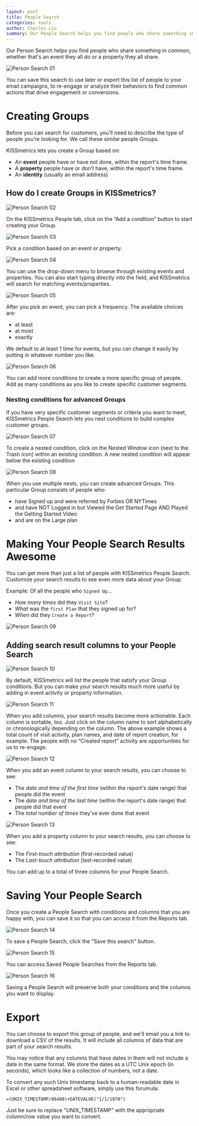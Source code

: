 ```yaml
---
layout: post
title: People Search
categories: tools
author: Charles Liu
summary: Our People Search helps you find people who share something in common, whether that's an event they all do or a property they all share.
---
```

Our Person Search helps you find people who share something in common, whether that's an event they all do or a property they all share.

![Person Search 01][ss01]

You can save this search to use later or export this list of people to your email campaigns, to re-engage or analyze their behaviors to find common actions that drive engagement or conversions.

# Creating Groups

Before you can search for customers, you’ll need to describe the type of people you’re looking for. We call these similar people Groups.

KISSmetrics lets you create a Group based on:

* An **event** people have or have not done, within the report's time frame.
* A **property** people have or don’t have, within the report's time frame.
* An **identity** (usually an email address)

## How do I create Groups in KISSmetrics?

![Person Search 02][ss02]

On the KISSmetrics People tab, click on the “Add a condition” button to start creating your Group.

![Person Search 03][ss03]

Pick a condition based on an event or property.

![Person Search 04][ss04]

You can use the drop-down menu to browse through existing events and properties. You can also start typing directly into the field, and KISSmetrics will search for matching events/properties.

![Person Search 05][ss05]

After you pick an event, you can pick a frequency. The available choices are:

* at least
* at most
* exactly

We default to at least 1 time for events, but you can change it easily by putting in whatever number you like.

![Person Search 06][ss06]

You can add more conditions to create a more specific group of people. Add as many conditions as you like to create specific customer segments.

### Nesting conditions for advanced Groups

If you have very specific customer segments or criteria you want to meet, KISSmetrics People Search lets you nest conditions to build complex customer groups.

![Person Search 07][ss07]

To create a nested condition, click on the Nested Window icon (next to the Trash icon) within an existing condition. A new nested condition will appear below the existing condition

![Person Search 08][ss08]

When you use multiple nests, you can create advanced Groups. This particular Group consists of people who:

* have Signed up and were referred by Forbes OR NYTimes
* and have NOT Logged in but Viewed the Get Started Page AND Played the Getting Started Video
* and are on the Large plan

# Making Your People Search Results Awesome

You can get more than just a list of people with KISSmetrics People Search. Customize your search results to see even more data about your Group.

Example: Of all the people who `Signed Up`...

* *How many times* did they `Visit Site`?
* *What* was the `first Plan` that they signed up for?
* *When* did they `Create a Report`?

![Person Search 09][ss09]

## Adding search result columns to your People Search

![Person Search 10][ss10]

By default, KISSmetrics will list the people that satisfy your Group conditions. But you can make your search results much more useful by adding in event activity or property information.

![Person Search 11][ss11]

When you add columns, your search results become more actionable. Each column is sortable, too. Just click on the column name to sort alphabetically or chronologically depending on the column. The above example shows a total count of visit activity, plan names, and date of report creation, for example. The people with no “Created report” activity are opportunities for us to re-engage.

![Person Search 12][ss12]

When you add an event column to your search results, you can choose to see:

* The *date and time of the first time* (within the report's date range) that people did the event
* The *date and time of the last time* (within the report's date range) that people did that event
* The *total number of times* they’ve ever done that event

![Person Search 13][ss13]

When you add a property column to your search results, you can choose to see:

* The *First-touch attribution* (first-recorded value)
* The *Last-touch attribution* (last-recorded value)

You can add up to a total of three columns for your People Search.

# Saving Your People Search

Once you create a People Search with conditions and columns that you are happy with, you can save it so that you can access it from the Reports tab.

![Person Search 14][ss14]

To save a People Search, click the "Save this search" button.

![Person Search 15][ss15]

You can access Saved People Searches from the Reports tab.

![Person Search 16][ss16]

Saving a People Search will preserve both your conditions and the columns you want to display.

# Export

You can choose to export this group of people, and we'll email you a link to download a CSV of the results. It will include all columns of data that are part of your search results. 

You may notice that any columns that have dates in them will not include a date in the same format. We store the dates as a UTC Unix epoch (in seconds), which looks like a collection of numbers, not a date.

To convert any such Unix timestamp back to a human-readable date in Excel or other spreadsheet software, simply use this forumula:


    =(UNIX_TIMESTAMP/86400)+DATEVALUE("1/1/1970")

Just be sure to replace "UNIX_TIMESTAMP" with the appropriate column/row value you want to convert.

[send]: /getting-started/ways-to-send-us-data
[mapping]: https://www.kissmetrics.com/mapping
[recurly]: /integrations/recurly
[import]: /advanced/importing-data

[ss01]: https://s3.amazonaws.com/kissmetrics-support-files/assets/tools/people-search/peoplesearch01.png
[ss02]: https://s3.amazonaws.com/kissmetrics-support-files/assets/tools/people-search/peoplesearch02.png
[ss03]: https://s3.amazonaws.com/kissmetrics-support-files/assets/tools/people-search/peoplesearch03.png
[ss04]: https://s3.amazonaws.com/kissmetrics-support-files/assets/tools/people-search/peoplesearch04.png
[ss05]: https://s3.amazonaws.com/kissmetrics-support-files/assets/tools/people-search/peoplesearch05.png
[ss06]: https://s3.amazonaws.com/kissmetrics-support-files/assets/tools/people-search/peoplesearch06.png
[ss07]: https://s3.amazonaws.com/kissmetrics-support-files/assets/tools/people-search/peoplesearch07.png
[ss08]: https://s3.amazonaws.com/kissmetrics-support-files/assets/tools/people-search/peoplesearch08.png
[ss09]: https://s3.amazonaws.com/kissmetrics-support-files/assets/tools/people-search/peoplesearch09.png
[ss10]: https://s3.amazonaws.com/kissmetrics-support-files/assets/tools/people-search/peoplesearch10.png
[ss11]: https://s3.amazonaws.com/kissmetrics-support-files/assets/tools/people-search/peoplesearch11.png
[ss12]: https://s3.amazonaws.com/kissmetrics-support-files/assets/tools/people-search/peoplesearch12.png
[ss13]: https://s3.amazonaws.com/kissmetrics-support-files/assets/tools/people-search/peoplesearch13.png
[ss14]: https://s3.amazonaws.com/kissmetrics-support-files/assets/tools/people-search/peoplesearch14.png
[ss15]: https://s3.amazonaws.com/kissmetrics-support-files/assets/tools/people-search/peoplesearch15.png
[ss16]: https://s3.amazonaws.com/kissmetrics-support-files/assets/tools/people-search/peoplesearch16.png
